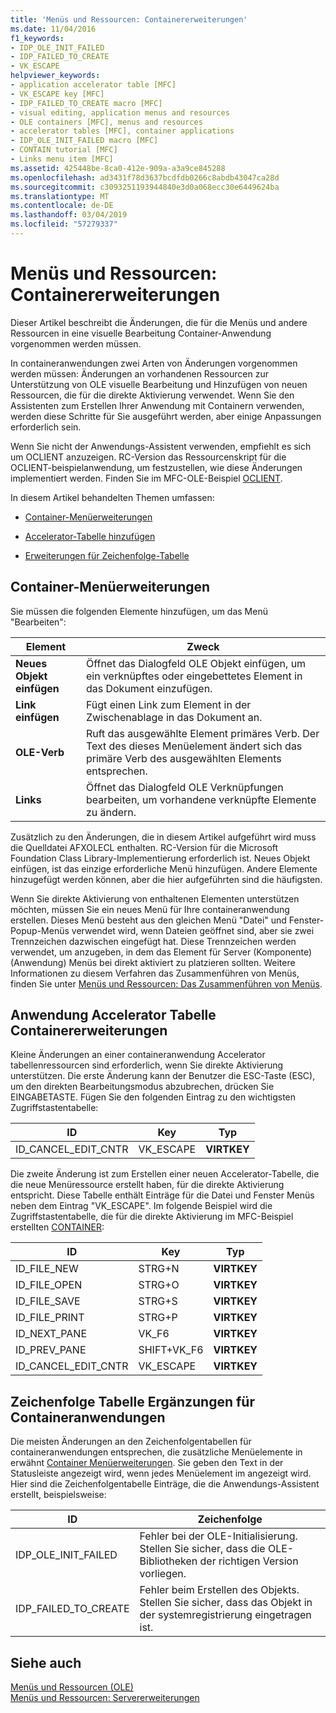 ```yaml
---
title: 'Menüs und Ressourcen: Containererweiterungen'
ms.date: 11/04/2016
f1_keywords:
- IDP_OLE_INIT_FAILED
- IDP_FAILED_TO_CREATE
- VK_ESCAPE
helpviewer_keywords:
- application accelerator table [MFC]
- VK_ESCAPE key [MFC]
- IDP_FAILED_TO_CREATE macro [MFC]
- visual editing, application menus and resources
- OLE containers [MFC], menus and resources
- accelerator tables [MFC], container applications
- IDP_OLE_INIT_FAILED macro [MFC]
- CONTAIN tutorial [MFC]
- Links menu item [MFC]
ms.assetid: 425448be-8ca0-412e-909a-a3a9ce845288
ms.openlocfilehash: ad3431f78d3637bcdfdb0266c8abdb43047ca28d
ms.sourcegitcommit: c3093251193944840e3d0a068ecc30e6449624ba
ms.translationtype: MT
ms.contentlocale: de-DE
ms.lasthandoff: 03/04/2019
ms.locfileid: "57279337"
---
```

# <a name="menus-and-resources-container-additions"></a>Menüs und Ressourcen: Containererweiterungen

Dieser Artikel beschreibt die Änderungen, die für die Menüs und andere Ressourcen in eine visuelle Bearbeitung Container-Anwendung vorgenommen werden müssen.

In containeranwendungen zwei Arten von Änderungen vorgenommen werden müssen: Änderungen an vorhandenen Ressourcen zur Unterstützung von OLE visuelle Bearbeitung und Hinzufügen von neuen Ressourcen, die für die direkte Aktivierung verwendet. Wenn Sie den Assistenten zum Erstellen Ihrer Anwendung mit Containern verwenden, werden diese Schritte für Sie ausgeführt werden, aber einige Anpassungen erforderlich sein.

Wenn Sie nicht der Anwendungs-Assistent verwenden, empfiehlt es sich um OCLIENT anzuzeigen. RC-Version das Ressourcenskript für die OCLIENT-beispielanwendung, um festzustellen, wie diese Änderungen implementiert werden. Finden Sie im MFC-OLE-Beispiel [OCLIENT](../visual-cpp-samples.md).

In diesem Artikel behandelten Themen umfassen:

- [Container-Menüerweiterungen](#_core_container_menu_additions)

- [Accelerator-Tabelle hinzufügen](#_core_container_application_accelerator_table_additions)

- [Erweiterungen für Zeichenfolge-Tabelle](#_core_string_table_additions_for_container_applications)

##  <a name="_core_container_menu_additions"></a> Container-Menüerweiterungen

Sie müssen die folgenden Elemente hinzufügen, um das Menü "Bearbeiten":

|Element|Zweck|
|----------|-------------|
|**Neues Objekt einfügen**|Öffnet das Dialogfeld OLE Objekt einfügen, um ein verknüpftes oder eingebettetes Element in das Dokument einzufügen.|
|**Link einfügen**|Fügt einen Link zum Element in der Zwischenablage in das Dokument an.|
|**OLE-Verb**|Ruft das ausgewählte Element primäres Verb. Der Text des dieses Menüelement ändert sich das primäre Verb des ausgewählten Elements entsprechen.|
|**Links**|Öffnet das Dialogfeld OLE Verknüpfungen bearbeiten, um vorhandene verknüpfte Elemente zu ändern.|

Zusätzlich zu den Änderungen, die in diesem Artikel aufgeführt wird muss die Quelldatei AFXOLECL enthalten. RC-Version für die Microsoft Foundation Class Library-Implementierung erforderlich ist. Neues Objekt einfügen, ist das einzige erforderliche Menü hinzufügen. Andere Elemente hinzugefügt werden können, aber die hier aufgeführten sind die häufigsten.

Wenn Sie direkte Aktivierung von enthaltenen Elementen unterstützen möchten, müssen Sie ein neues Menü für Ihre containeranwendung erstellen. Dieses Menü besteht aus den gleichen Menü "Datei" und Fenster-Popup-Menüs verwendet wird, wenn Dateien geöffnet sind, aber sie zwei Trennzeichen dazwischen eingefügt hat. Diese Trennzeichen werden verwendet, um anzugeben, in dem das Element für Server (Komponente) (Anwendung) Menüs bei direkt aktiviert zu platzieren sollten. Weitere Informationen zu diesem Verfahren das Zusammenführen von Menüs, finden Sie unter [Menüs und Ressourcen: Das Zusammenführen von Menüs](../mfc/menus-and-resources-menu-merging.md).

##  <a name="_core_container_application_accelerator_table_additions"></a> Anwendung Accelerator Tabelle Containererweiterungen

Kleine Änderungen an einer containeranwendung Accelerator tabellenressourcen sind erforderlich, wenn Sie direkte Aktivierung unterstützen. Die erste Änderung kann der Benutzer die ESC-Taste (ESC), um den direkten Bearbeitungsmodus abzubrechen, drücken Sie EINGABETASTE. Fügen Sie den folgenden Eintrag zu den wichtigsten Zugriffstastentabelle:

|ID|Key|Typ|
|--------|---------|----------|
|ID_CANCEL_EDIT_CNTR|VK_ESCAPE|**VIRTKEY**|

Die zweite Änderung ist zum Erstellen einer neuen Accelerator-Tabelle, die die neue Menüressource erstellt haben, für die direkte Aktivierung entspricht. Diese Tabelle enthält Einträge für die Datei und Fenster Menüs neben dem Eintrag "VK_ESCAPE". Im folgende Beispiel wird die Zugriffstastentabelle, die für die direkte Aktivierung im MFC-Beispiel erstellten [CONTAINER](../visual-cpp-samples.md):

|ID|Key|Typ|
|--------|---------|----------|
|ID_FILE_NEW|STRG+N|**VIRTKEY**|
|ID_FILE_OPEN|STRG+O|**VIRTKEY**|
|ID_FILE_SAVE|STRG+S|**VIRTKEY**|
|ID_FILE_PRINT|STRG+P|**VIRTKEY**|
|ID_NEXT_PANE|VK_F6|**VIRTKEY**|
|ID_PREV_PANE|SHIFT+VK_F6|**VIRTKEY**|
|ID_CANCEL_EDIT_CNTR|VK_ESCAPE|**VIRTKEY**|

##  <a name="_core_string_table_additions_for_container_applications"></a> Zeichenfolge Tabelle Ergänzungen für Containeranwendungen

Die meisten Änderungen an den Zeichenfolgentabellen für containeranwendungen entsprechen, die zusätzliche Menüelemente in erwähnt [Container Menüerweiterungen](#_core_container_menu_additions). Sie geben den Text in der Statusleiste angezeigt wird, wenn jedes Menüelement im angezeigt wird. Hier sind die Zeichenfolgentabelle Einträge, die die Anwendungs-Assistent erstellt, beispielsweise:

|ID|Zeichenfolge|
|--------|------------|
|IDP_OLE_INIT_FAILED|Fehler bei der OLE-Initialisierung. Stellen Sie sicher, dass die OLE-Bibliotheken der richtigen Version vorliegen.|
|IDP_FAILED_TO_CREATE|Fehler beim Erstellen des Objekts. Stellen Sie sicher, dass das Objekt in der systemregistrierung eingetragen ist.|

## <a name="see-also"></a>Siehe auch

[Menüs und Ressourcen (OLE)](../mfc/menus-and-resources-ole.md)<br/>
[Menüs und Ressourcen: Servererweiterungen](../mfc/menus-and-resources-server-additions.md)
